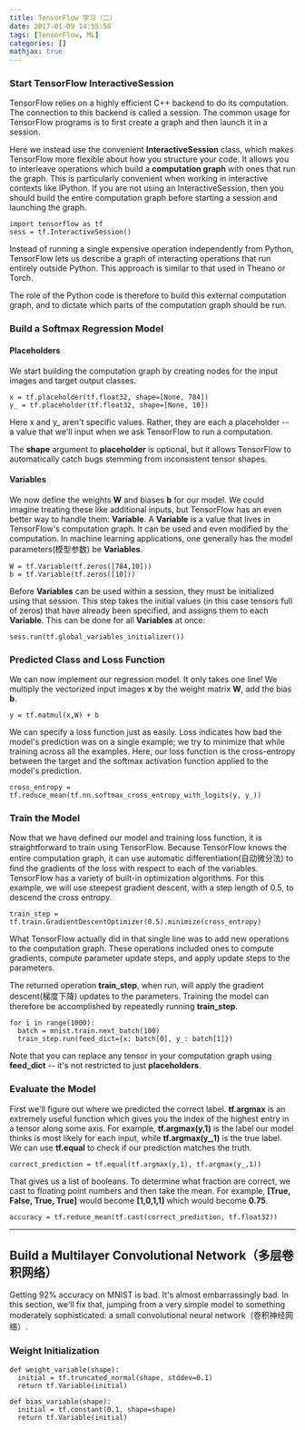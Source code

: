 ```yaml
---
title: TensorFlow 学习（二）
date: 2017-01-09 14:55:58
tags: [TensorFlow, ML]
categories: []
mathjax: true
---
```


### Start TensorFlow InteractiveSession
TensorFlow relies on a highly efficient C++ backend to do its computation. The connection to this backend is called a session. The common usage for TensorFlow programs is to first create a graph and then launch it in a session.

Here we instead use the convenient **InteractiveSession** class, which makes TensorFlow more flexible about how you structure your code. It allows you to interleave operations which build a **computation graph** with ones that run the graph. This is particularly convenient when working in interactive contexts like IPython. If you are not using an InteractiveSession, then you should build the entire computation graph before starting a session and launching the graph.

```
import tensorflow as tf
sess = tf.InteractiveSession()
```
Instead of running a single expensive operation independently from Python, TensorFlow lets us describe a graph of interacting operations that run entirely outside Python. This approach is similar to that used in Theano or Torch.

The role of the Python code is therefore to build this external computation graph, and to dictate which parts of the computation graph should be run.

### Build a Softmax Regression Model
#### Placeholders
We start building the computation graph by creating nodes for the input images and target output classes.
```
x = tf.placeholder(tf.float32, shape=[None, 784])
y_ = tf.placeholder(tf.float32, shape=[None, 10])
```
Here x and y_ aren't specific values. Rather, they are each a placeholder -- a value that we'll input when we ask TensorFlow to run a computation.

The **shape** argument to **placeholder** is optional, but it allows TensorFlow to automatically catch bugs stemming from inconsistent tensor shapes.

#### Variables
We now define the weights **W** and biases **b** for our model. We could imagine treating these like additional inputs, but TensorFlow has an even better way to handle them: **Variable**. A **Variable** is a value that lives in TensorFlow's computation graph. It can be used and even modified by the computation. In machine learning applications, one generally has the model parameters(模型参数) be **Variables**.
```
W = tf.Variable(tf.zeros([784,10]))
b = tf.Variable(tf.zeros([10]))
```
Before **Variables** can be used within a session, they must be initialized using that session. This step takes the initial values (in this case tensors full of zeros) that have already been specified, and assigns them to each **Variable**. This can be done for all **Variables** at once:
```
sess.run(tf.global_variables_initializer())
```

### Predicted Class and Loss Function
We can now implement our regression model. It only takes one line! We multiply the vectorized input images **x** by the weight matrix **W**, add the bias **b**.
```
y = tf.matmul(x,W) + b
```
We can specify a loss function just as easily. Loss indicates how bad the model's prediction was on a single example; we try to minimize that while training across all the examples. Here, our loss function is the cross-entropy between the target and the softmax activation function applied to the model's prediction. 
```
cross_entropy = tf.reduce_mean(tf.nn.softmax_cross_entropy_with_logits(y, y_))
```

### Train the Model
Now that we have defined our model and training loss function, it is straightforward to train using TensorFlow. Because TensorFlow knows the entire computation graph, it can use automatic differentiation(自动微分法) to find the gradients of the loss with respect to each of the variables. TensorFlow has a variety of built-in optimization algorithms. For this example, we will use steepest gradient descent, with a step length of 0.5, to descend the cross entropy.
```
train_step = tf.train.GradientDescentOptimizer(0.5).minimize(cross_entropy)
```
What TensorFlow actually did in that single line was to add new operations to the computation graph. These operations included ones to compute gradients, compute parameter update steps, and apply update steps to the parameters.

The returned operation **train_step**, when run, will apply the gradient descent(梯度下降) updates to the parameters. Training the model can therefore be accomplished by repeatedly running **train_step**.
```
for i in range(1000):
  batch = mnist.train.next_batch(100)
  train_step.run(feed_dict={x: batch[0], y_: batch[1]})
```
Note that you can replace any tensor in your computation graph using **feed_dict** -- it's not restricted to just **placeholders**.

### Evaluate the Model
First we'll figure out where we predicted the correct label. **tf.argmax** is an extremely useful function which gives you the index of the highest entry in a tensor along some axis. For example, **tf.argmax(y,1)** is the label our model thinks is most likely for each input, while **tf.argmax(y_,1)** is the true label. We can use **tf.equal** to check if our prediction matches the truth.

```
correct_prediction = tf.equal(tf.argmax(y,1), tf.argmax(y_,1))
```
That gives us a list of booleans. To determine what fraction are correct, we cast to floating point numbers and then take the mean. For example, **[True, False, True, True]** would become **[1,0,1,1]** which would become **0.75**.

```
accuracy = tf.reduce_mean(tf.cast(correct_prediction, tf.float32))
```

---

## Build a Multilayer Convolutional Network（多层卷积网络）
Getting 92% accuracy on MNIST is bad. It's almost embarrassingly bad. In this section, we'll fix that, jumping from a very simple model to something moderately sophisticated: a small convolutional neural network（卷积神经网络）. 

### Weight Initialization
```
def weight_variable(shape):
  initial = tf.truncated_normal(shape, stddev=0.1)
  return tf.Variable(initial)

def bias_variable(shape):
  initial = tf.constant(0.1, shape=shape)
  return tf.Variable(initial)
```


